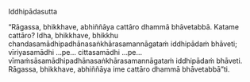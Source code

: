 Iddhipādasutta

“Rāgassa, bhikkhave, abhiññāya cattāro dhammā bhāvetabbā. Katame cattāro? Idha, bhikkhave, bhikkhu chandasamādhipadhānasaṅkhārasamannāgataṁ iddhipādaṁ bhāveti; vīriyasamādhi …pe… cittasamādhi …pe… vīmaṁsāsamādhipadhānasaṅkhārasamannāgataṁ iddhipādaṁ bhāveti. Rāgassa, bhikkhave, abhiññāya ime cattāro dhammā bhāvetabbā”ti.